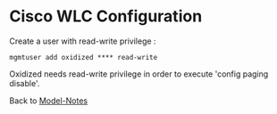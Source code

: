 Cisco WLC Configuration 
========================

Create a user with read-write privilege :

```
mgmtuser add oxidized **** read-write
```

Oxidized needs read-write privilege in order to execute 'config paging disable'. 

Back to [Model-Notes](README.md)
